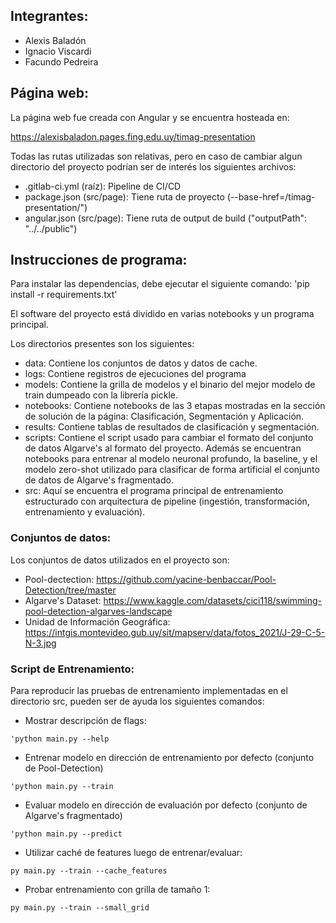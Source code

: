 ## Integrantes:

- Alexis Baladón
- Ignacio Viscardi
- Facundo Pedreira

## Página web:

La página web fue creada con Angular y se encuentra hosteada en:

https://alexisbaladon.pages.fing.edu.uy/timag-presentation

Todas las rutas utilizadas son relativas, pero en caso de cambiar algun directorio del proyecto
podrían ser de interés los siguientes archivos:

- .gitlab-ci.yml (raíz): Pipeline de CI/CD
- package.json (src/page): Tiene ruta de proyecto (--base-href=/timag-presentation/")
- angular.json (src/page): Tiene ruta de output de build ("outputPath": "../../public")

## Instrucciones de programa:

Para instalar las dependencias, debe ejecutar el siguiente comando:
'pip install -r requirements.txt'

El software del proyecto está dividido en varias notebooks y un programa principal.

Los directorios presentes son los siguientes:
- data: Contiene los conjuntos de datos y datos de cache.
- logs: Contiene registros de ejecuciones del programa
- models: Contiene la grilla de modelos y el binario del mejor modelo de train dumpeado con la librería pickle.
- notebooks: Contiene notebooks de las 3 etapas mostradas en la sección de solución de la página: Clasificación, Segmentación y Aplicación.
- results: Contiene tablas de resultados de clasificación y segmentación.
- scripts: Contiene el script usado para cambiar el formato del conjunto de datos Algarve's al formato del proyecto. 
Además se encuentran notebooks para entrenar al modelo neuronal profundo, la baseline, y el modelo zero-shot utilizado para clasificar
de forma artificial el conjunto de datos de Algarve's fragmentado.
- src: Aquí se encuentra el programa principal de entrenamiento estructurado con arquitectura de pipeline (ingestión, transformación, entrenamiento y evaluación).

### Conjuntos de datos:
Los conjuntos de datos utilizados en el proyecto son:
- Pool-dectection: https://github.com/yacine-benbaccar/Pool-Detection/tree/master
- Algarve's Dataset: https://www.kaggle.com/datasets/cici118/swimming-pool-detection-algarves-landscape
- Unidad de Información Geográfica: https://intgis.montevideo.gub.uy/sit/mapserv/data/fotos_2021/J-29-C-5-N-3.jpg

### Script de Entrenamiento:
Para reproducir las pruebas de entrenamiento implementadas en el directorio src,
pueden ser de ayuda los siguientes comandos:

- Mostrar descripción de flags:

```
'python main.py --help
```

- Entrenar modelo en dirección de entrenamiento por defecto (conjunto de Pool-Detection)

```
'python main.py --train
```

- Evaluar modelo en dirección de evaluación por defecto (conjunto de Algarve's fragmentado)

```
'python main.py --predict
```

- Utilizar caché de features luego de entrenar/evaluar:

```
py main.py --train --cache_features
```

- Probar entrenamiento con grilla de tamaño 1:

```
py main.py --train --small_grid
```
